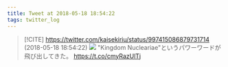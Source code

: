 ```yaml
---
title: Tweet at 2018-05-18 18:54:22
tags: twitter_log
---
```


> [!CITE] https://twitter.com/kaisekiriu/status/997415086879731714 (2018-05-18 18:54:22)
> ![](https://twitter.com/kaisekiriu/status/997415086879731714)
> "Kingdom Nucleariae"というパワーワードが飛び出してきた。 https://t.co/cmyRazUlTj
